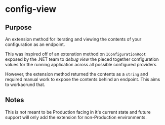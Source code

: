 # config-view

## Purpose

An extension method for iterating and viewing the contents of your configuration as an endpoint.

This was inspired off of an extenstion method on `IConfigurationRoot` exposed by the .NET team to _debug view_ the pieced together configuration values for the running application across all possible configured providers.

However, the extension method returned the contents as a `string` and required manual work to expose the contents behind an endpoint. This aims to workaorund that.

## Notes

This is not meant to be Production facing in it's current state and future support will only
add the extension for non-Production environments.
